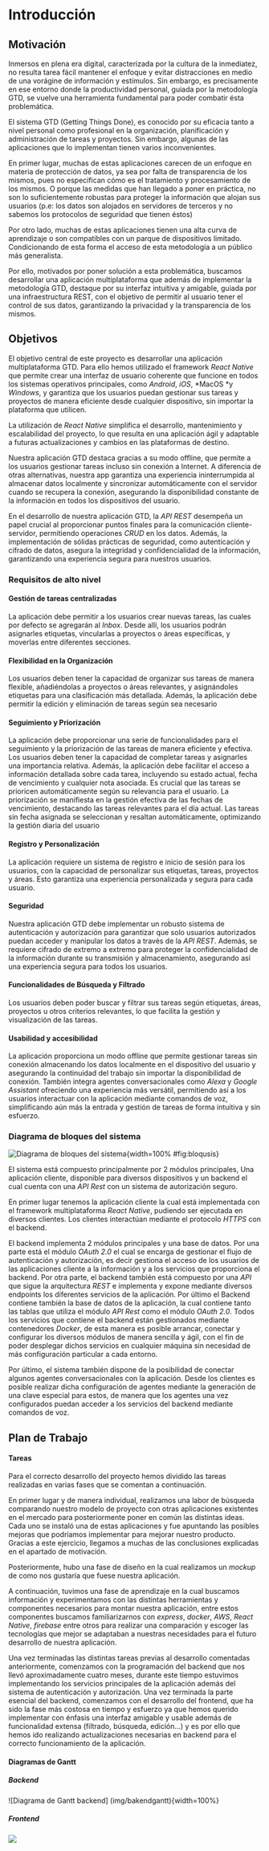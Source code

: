 # Introducción

## Motivación

Inmersos en plena era digital, caracterizada por la cultura de la inmediatez, no resulta tarea fácil mantener el enfoque y evitar distracciones en medio de una vorágine de información y estímulos. Sin embargo, es precisamente en ese entorno donde la productividad personal, guiada por la metodología GTD, se vuelve una herramienta fundamental para poder combatir ésta problemática. 

El sistema GTD (Getting Things Done), es conocido por su eficacia tanto a nivel personal como profesional en la organización, planificación y administración de tareas y proyectos. Sin embargo, algunas de las aplicaciones que lo implementan tienen varios inconvenientes. 

En primer lugar, muchas de estas aplicaciones carecen de un enfoque en materia de protección de datos, ya sea por falta de transparencia de los mismos, pues no especifican cómo es el tratamiento y procesamiento de los mismos. O porque las medidas que han llegado a poner en práctica, no son lo suficientemente robustas para proteger la información que alojan sus usuarios (p.e: los datos son alojados en servidores de terceros y no sabemos los protocolos de seguridad que tienen éstos)

Por otro lado, muchas de estas aplicaciones tienen una alta curva de aprendizaje o son compatibles con un parque de dispositivos limitado. Condicionando de esta forma el acceso de esta metodología a un público más generalista.

Por ello, motivados por poner solución a esta problemática, buscamos desarrollar una aplicación multiplataforma que además de implementar la metodología GTD, destaque por su interfaz intuitiva y amigable, guiada por una infraestructura REST, con el objetivo de permitir al usuario tener el control de sus datos, garantizando la privacidad y la transparencia de los mismos.

## Objetivos

El objetivo central de este proyecto es desarrollar una aplicación multiplataforma GTD. Para ello hemos utilizado el framework *React Native* que permite crear una interfaz de usuario coherente que funcione en todos los sistemas operativos principales, como *Android*, *iOS*, *MacOS *y *Windows*, y garantiza que los usuarios puedan gestionar sus tareas y proyectos de manera eficiente desde cualquier dispositivo, sin importar la plataforma que utilicen. 

La utilización de *React Native* simplifica el desarrollo, mantenimiento y escalabilidad del proyecto, lo que resulta en una aplicación ágil y adaptable a futuras actualizaciones y cambios en las plataformas de destino.

Nuestra aplicación GTD destaca gracias a su modo offline, que permite a los usuarios gestionar tareas incluso sin conexión a Internet. A diferencia de otras alternativas, nuestra app garantiza una experiencia ininterrumpida al almacenar datos localmente y sincronizar automáticamente con el servidor cuando se recupera la conexión, asegurando la disponibilidad constante de la información en todos los dispositivos del usuario.

En el desarrollo de nuestra aplicación GTD, la *API REST* desempeña un papel crucial al proporcionar puntos finales para la comunicación cliente-servidor, permitiendo operaciones *CRUD* en los datos. Además, la implementación de sólidas prácticas de seguridad, como autenticación y cifrado de datos, asegura la integridad y confidencialidad de la información, garantizando una experiencia segura para nuestros usuarios.

### Requisitos de alto nivel

#### Gestión de tareas centralizadas

La aplicación debe permitir a los usuarios crear nuevas tareas, las cuales por defecto se agregarán al *Inbox*. Desde allí, los usuarios podrán asignarles etiquetas, vincularlas a proyectos o áreas específicas, y moverlas entre diferentes secciones.

#### Flexibilidad en la Organización

Los usuarios deben tener la capacidad de organizar sus tareas de manera flexible, añadiéndolas a proyectos o áreas relevantes, y asignándoles etiquetas para una clasificación más detallada. Además, la aplicación debe permitir la edición y eliminación de tareas según sea necesario

#### Seguimiento y Priorización

La aplicación debe proporcionar una serie de funcionalidades para el seguimiento y la priorización de las tareas de manera eficiente y efectiva. Los usuarios deben tener la capacidad de completar tareas y asignarles una importancia relativa. Además, la aplicación debe facilitar el acceso a información detallada sobre cada tarea, incluyendo su estado actual, fecha de vencimiento y cualquier nota asociada. Es crucial que las tareas se prioricen automáticamente según su relevancia para el usuario. La priorización se manifiesta en la gestión efectiva de las fechas de vencimiento, destacando las tareas relevantes para el día actual. Las tareas sin fecha asignada se seleccionan y resaltan automáticamente, optimizando la gestión diaria del usuario

#### Registro y Personalización

La aplicación requiere un sistema de registro e inicio de sesión para los usuarios, con la capacidad de personalizar sus etiquetas, tareas, proyectos y áreas. Esto garantiza una experiencia personalizada y segura para cada usuario.

#### Seguridad

Nuestra aplicación GTD debe implementar un robusto sistema de autenticación y autorización para garantizar que solo usuarios autorizados puedan acceder y manipular los datos a través de la *API REST*. Además, se requiere cifrado de extremo a extremo para proteger la confidencialidad de la información durante su transmisión y almacenamiento, asegurando así una experiencia segura para todos los usuarios.

#### Funcionalidades de Búsqueda y Filtrado

Los usuarios deben poder buscar y filtrar sus tareas según etiquetas, áreas, proyectos u otros criterios relevantes, lo que facilita la gestión y visualización de las tareas.

#### Usabilidad y accesibilidad

La aplicación proporciona un modo offline que permite gestionar tareas sin conexión almacenando los datos localmente en el dispositivo del usuario y asegurando la continuidad del trabajo sin importar la disponibilidad de conexión. También integra agentes conversacionales como *Alexa* y *Google Assistant* ofreciendo una experiencia más versátil, permitiendo así a los usuarios interactuar con la aplicación mediante comandos de voz, simplificando aún más la entrada y gestión de tareas de forma intuitiva y sin esfuerzo.

### Diagrama de bloques del sistema

![Diagrama de bloques del sistema](img/diagramabloques.png){width=100% #fig:bloqusis}

El sistema está compuesto principalmente por 2 módulos principales, Una aplicación cliente, disponible para diversos dispositivos y un backend el cual cuenta con una *API Rest* con un sistema de autorización seguro.

En primer lugar tenemos la aplicación cliente la cual está implementada con el framework multiplataforma *React Native*, pudiendo ser ejecutada en diversos clientes. Los clientes interactúan mediante el protocolo *HTTPS* con el backend.

El backend implementa 2 módulos principales y una base de datos. Por una parte está el módulo *OAuth 2.0* el cual se encarga de gestionar el flujo de autenticación y autorización, es decir gestiona el acceso de los usuarios de las aplicaciones cliente a la información y a los servicios que proporciona el backend. Por otra parte, el backend también está compuesto por una *API* que sigue la arquitectura *REST* e implementa y expone mediante diversos endpoints los diferentes servicios de la aplicación. Por último el Backend contiene también la base de datos de la aplicación, la cual contiene tanto las tablas que utiliza el módulo *API Rest* como el módulo *OAuth 2.0*. Todos los servicios que contiene el backend están gestionados mediante contenedores *Docker*, de esta manera es posible arrancar, conectar y configurar los diversos módulos de manera sencilla y ágil, con el fin de poder desplegar dichos servicios en cualquier máquina sin necesidad de más configuración particular a cada entorno.

Por último, el sistema también dispone de la posibilidad de conectar algunos agentes conversacionales con la aplicación. Desde los clientes es posible realizar dicha configuración de agentes mediante la generación de una clave especial para estos, de manera que los agentes una vez configurados puedan acceder a los servicios del backend mediante comandos de voz.

## Plan de Trabajo

#### Tareas

Para el correcto desarrollo del proyecto hemos dividido las tareas realizadas en varias fases que se comentan a continuación.

En primer lugar y de manera individual, realizamos una labor de búsqueda comparando nuestro modelo de proyecto con otras aplicaciones existentes en el mercado para posteriormente poner en común las distintas ideas. Cada uno se instaló una de estas aplicaciones y fue apuntando las posibles mejoras que podríamos implementar para mejorar nuestro producto. Gracias a este ejercicio, llegamos a muchas de las conclusiones explicadas en el apartado de motivación.

Posteriormente, hubo una fase de diseño en la cual realizamos un *mockup* de como nos gustaría que fuese nuestra aplicación.

A continuación, tuvimos una fase de aprendizaje en la cual buscamos información y experimentamos con las distintas herramientas y componentes necesarios para montar nuestra aplicación, entre estos componentes buscamos familiarizarnos con *express*, *docker*, *AWS*, *React Native*, *firebase* entre otros para realizar una comparación y escoger las tecnologías que mejor se adaptaban a nuestras necesidades para el futuro desarrollo de nuestra aplicación.

Una vez terminadas las distintas tareas previas al desarrollo comentadas anteriormente, comenzamos con la programación del backend que nos llevó aproximadamente cuatro meses, durante este tiempo estuvimos implementando los servicios principales de la aplicación además del sistema de autenticación y autorización. Una vez terminada la parte esencial del backend, comenzamos con el desarrollo del frontend, que ha sido la fase más costosa en tiempo y esfuerzo ya que hemos querido implementar con énfasis una interfaz amigable y usable además de funcionalidad extensa (filtrado, búsqueda, edición…) y es por ello que hemos ido realizando actualizaciones necesarias en backend para el correcto funcionamiento de la aplicación.

#### Diagramas de Gantt

##### Backend

![Diagrama de Gantt backend] (img/bakendgantt){width=100%}

##### Frontend

![](https://lh7-us.googleusercontent.com/OB4RKDc-LPFoJE8Hs4tyBQWd5dAF2XbuIb59In-L7qJ_FvrO8bEfTNL1oVvE4uZaUf7wwDBzMX-r_CWE_TB0CFoWEnMcLJauwe2FWaAM2Zp8C_lxGBKJ3MrEglfa9EjnAuaN1nDHPuczI21_AxpQzrc)
